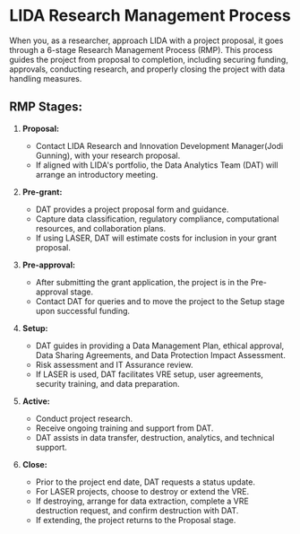 # LIDA Research Management Process

When you, as a researcher, approach LIDA with a project proposal, it goes through a 6-stage Research Management Process (RMP). This process guides the project from proposal to completion, including securing funding, approvals, conducting research, and properly closing the project with data handling measures.

## RMP Stages:

1. **Proposal:**
   - Contact LIDA Research and Innovation Development Manager(Jodi Gunning), with your research proposal.
   - If aligned with LIDA's portfolio, the Data Analytics Team (DAT) will arrange an introductory meeting.

2. **Pre-grant:**
   - DAT provides a project proposal form and guidance.
   - Capture data classification, regulatory compliance, computational resources, and collaboration plans.
   - If using LASER, DAT will estimate costs for inclusion in your grant proposal.

3. **Pre-approval:**
   - After submitting the grant application, the project is in the Pre-approval stage.
   - Contact DAT for queries and to move the project to the Setup stage upon successful funding.

4. **Setup:**
   - DAT guides in providing a Data Management Plan, ethical approval, Data Sharing Agreements, and Data Protection Impact Assessment.
   - Risk assessment and IT Assurance review.
   - If LASER is used, DAT facilitates VRE setup, user agreements, security training, and data preparation.

5. **Active:**
   - Conduct project research.
   - Receive ongoing training and support from DAT.
   - DAT assists in data transfer, destruction, analytics, and technical support.

6. **Close:**
   - Prior to the project end date, DAT requests a status update.
   - For LASER projects, choose to destroy or extend the VRE.
   - If destroying, arrange for data extraction, complete a VRE destruction request, and confirm destruction with DAT.
   - If extending, the project returns to the Proposal stage.

